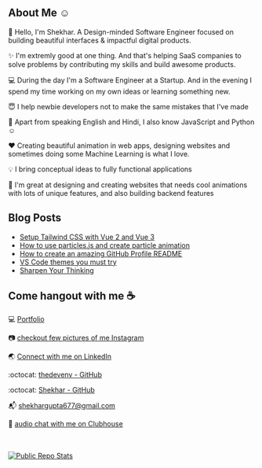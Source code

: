## About Me :relaxed:

:wave: Hello, I'm Shekhar. A Design-minded Software Engineer focused on building beautiful interfaces & impactful digital products.

✨ I'm extremly good at one thing. And that's helping SaaS companies to solve problems by contributing my skills and build awesome products.

💻 During the day I'm a Software Engineer at a Startup. And in the evening I spend my time working on my own ideas or learning something new.

😇 I help newbie developers not to make the same mistakes that I've made

📢 Apart from speaking English and Hindi, I also know JavaScript and Python :relaxed:

❤️ Creating beautiful animation in web apps, designing websites and sometimes doing some Machine Learning is what I love. 

💡 I bring conceptual ideas to fully functional applications

💠 I'm great at designing and creating websites that needs cool animations with lots of unique features, and also building backend features


## Blog Posts
<!-- BLOG-POST-LIST:START -->
- [Setup Tailwind CSS with Vue 2 and Vue 3](https://thedevenv.com/blog/setup-tailwind-css-with-vue)
- [How to use particles.js and create particle animation](https://thedevenv.com/blog/how-to-use-particles-js-in-javascript-create-particle-effect)
- [How to create an amazing GitHub Profile README](https://thedevenv.com/blog/how-to-create-an-amazing-github-profile-readme)
- [VS Code themes you must try](https://thedevenv.com/blog/best-vscode-themes-you-must-try)
- [Sharpen Your Thinking](https://thedevenv.com/blog/sharpen-your-thinking)
<!-- BLOG-POST-LIST:END -->


## Come hangout with me :coffee:

:computer:  [Portfolio](https://shekhargupta.dev/)

:camera:  [checkout few pictures of me Instagram](https://www.instagram.com/shekhar_sg)

:earth_asia:  [Connect with me on LinkedIn](https://www.linkedin.com/in/shekhargupta677)

:octocat:  [thedevenv - GitHub](https://github.com/TheDevEnv)

:octocat:  [Shekhar - GitHub](https://github.com/shekhar677)

:mailbox_with_mail:  shekhargupta677@gmail.com

👋  [audio chat with me on Clubhouse](https://clubhouse.com/@shekhargupta677)
<br/>
<br/>
<br/>

[![Public Repo Stats](https://github-readme-stats.vercel.app/api?username=shekhar677&include_all_commits=true)](https://github.com/shekhar677/github-readme-stats)
<br/>
<br/>
